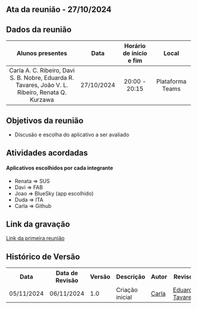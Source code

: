 ## Ata da reunião - 27/10/2024

## Dados da reunião

|                                     Alunos presentes                                     |    Data    | Horário de inicio e fim |      Local       |
| :--------------------------------------------------------------------------------------: | :--------: | :---------------------: | :--------------: |
| Carla A. C. Ribeiro, Davi S. B. Nobre, Eduarda R. Tavares, João V. L. Ribeiro, Renata Q. Kurzawa | 27/10/2024 |      20:00 - 20:15      | Plataforma Teams |

## Objetivos da reunião

- Discusão e escolha do aplicativo a ser avaliado

## Atividades acordadas

#### Aplicativos escolhidos por cada integrante 

- Renata ⇒ SUS
- Davi ⇒ FAB
- Joao ⇒ BlueSky (app escolhido)
- Duda ⇒ ITA
- Carla ⇒  Github

## Link da gravação

[Link da primeira reunião](https://www.youtube.com/watch?v=fs-xdm9dMw8&feature=youtu.be)

## Histórico de Versão

<div align="center">
    <table>
    <tr>
        <th>Data</th>
        <th>Data de Revisão</th>
        <th>Versão</th>
        <th>Descrição</th>
        <th>Autor</th>
        <th>Revisor</th>
    </tr>
    <tr>
        <td>05/11/2024</td>
        <td>06/11/2024</td>
        <td>1.0</td>
        <td>Criação inicial</td>
        <td><a href="https://github.com/ccarlaa">Carla</a></td>
        <td><a href="https://github.com/erteduarda">Eduarda Tavares</a></td>
    </tr>
    </table>
</div>
